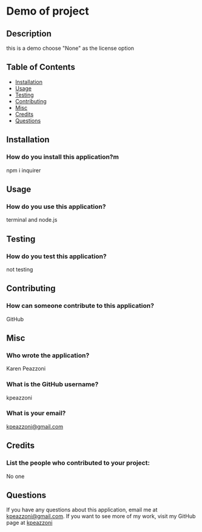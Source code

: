 # Demo of project
  

  ## Description
  this is a demo choose "None" as the license option  
  
  
  ## Table of Contents  
  * [Installation](#installation)
  * [Usage](#usage)
  * [Testing](#testing)
  * [Contributing](#contributing)
  * [Misc](#misc)
  * [Credits](#credits)
  * [Questions](#questions)
  
   
  
  ## Installation
  ### How do you install this application?m
  npm i inquirer

  ## Usage
  ### How do you use this application?

  terminal and node.js

  ## Testing
  ### How do you test this application?

  not testing

  ## Contributing
  ### How can someone contribute to this application?

  GitHub

  ## Misc
  ### Who wrote the application?

  Karen Peazzoni
  ### What is the GitHub username?

  kpeazzoni
  ### What is your email?

  kpeazzoni@gmail.com

  ## Credits
  ### List the people who contributed to your project:

  No one


   

  ## Questions
  If you have any questions about this application, email me at kpeazzoni@gmail.com.
  If you want to see more of my work, visit my GitHub page at [kpeazzoni](https://github.com/kpeazzoni)

